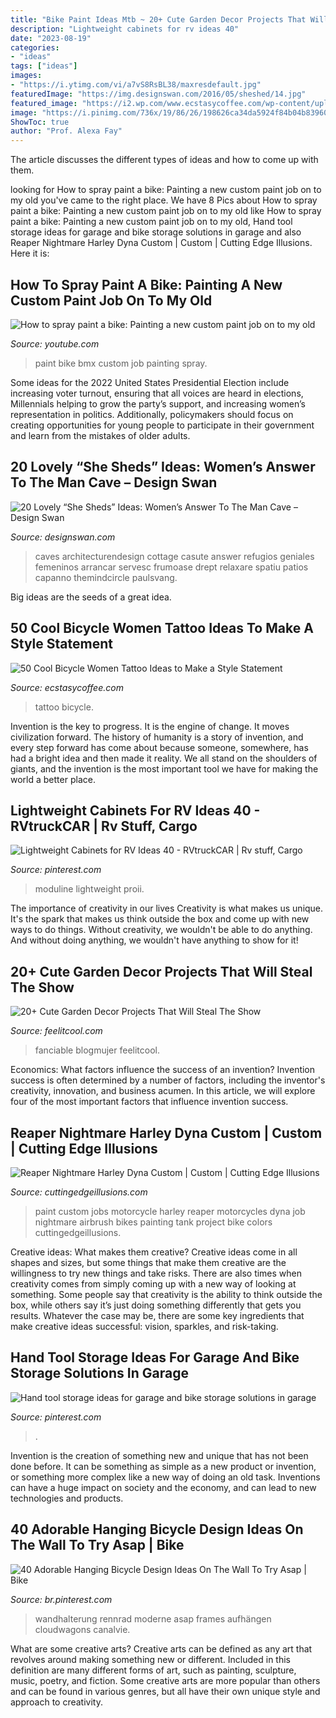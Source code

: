 ```yaml
---
title: "Bike Paint Ideas Mtb ~ 20+ Cute Garden Decor Projects That Will Steal The Show"
description: "Lightweight cabinets for rv ideas 40"
date: "2023-08-19"
categories:
- "ideas"
tags: ["ideas"]
images:
- "https://i.ytimg.com/vi/a7vS8RsBL38/maxresdefault.jpg"
featuredImage: "https://img.designswan.com/2016/05/sheshed/14.jpg"
featured_image: "https://i2.wp.com/www.ecstasycoffee.com/wp-content/uploads/2017/05/tattoobicycle-bicycletattoo-smallatattoo.jpg?resize=750%2C750"
image: "https://i.pinimg.com/736x/19/86/26/198626ca34da5924f84b04b839604763.jpg"
ShowToc: true
author: "Prof. Alexa Fay"
---
```



The article discusses the different types of ideas and how to come up with them.

	

		
looking for How to spray paint a bike: Painting a new custom paint job on to my old you've came to the right place. We have 8 Pics about How to spray paint a bike: Painting a new custom paint job on to my old like How to spray paint a bike: Painting a new custom paint job on to my old, Hand tool storage ideas for garage and bike storage solutions in garage and also Reaper Nightmare Harley Dyna Custom | Custom | Cutting Edge Illusions. Here it is:
		
    
## How To Spray Paint A Bike: Painting A New Custom Paint Job On To My Old

<img loading=lazy src="https://i.ytimg.com/vi/a7vS8RsBL38/maxresdefault.jpg" onerror="this.onerror=null;this.src='https://tse1.mm.bing.net/th?id=OIP.R5BgDrTB-rIMCvi0OfJPxwHaEK&amp;pid=15.1';" alt="How to spray paint a bike: Painting a new custom paint job on to my old">

_Source: youtube.com_

>paint bike bmx custom job painting spray. 

	

Some ideas for the 2022 United States Presidential Election include increasing voter turnout, ensuring that all voices are heard in elections, Millennials helping to grow the party’s support, and increasing women’s representation in politics. Additionally, policymakers should focus on creating opportunities for young people to participate in their government and learn from the mistakes of older adults.

    
## 20 Lovely “She Sheds” Ideas: Women’s Answer To The Man Cave – Design Swan

<img loading=lazy src="https://img.designswan.com/2016/05/sheshed/14.jpg" onerror="this.onerror=null;this.src='https://tse1.mm.bing.net/th?id=OIP.nqgybRjwc4CTXFtnGOfcZQHaM0&amp;pid=15.1';" alt="20 Lovely “She Sheds” Ideas: Women’s Answer To The Man Cave – Design Swan">

_Source: designswan.com_

>caves architecturendesign cottage casute answer refugios geniales femeninos arrancar servesc frumoase drept relaxare spatiu patios capanno themindcircle paulsvang. 

	

Big ideas are the seeds of a great idea.

    
## 50 Cool Bicycle Women Tattoo Ideas To Make A Style Statement

<img loading=lazy src="https://i2.wp.com/www.ecstasycoffee.com/wp-content/uploads/2017/05/tattoobicycle-bicycletattoo-smallatattoo.jpg?resize=750%2C750" onerror="this.onerror=null;this.src='https://tse4.mm.bing.net/th?id=OIP.isKp-qZTOBcbS3JoPf3msQHaHa&amp;pid=15.1';" alt="50 Cool Bicycle Women Tattoo Ideas to Make a Style Statement">

_Source: ecstasycoffee.com_

>tattoo bicycle. 

	

Invention is the key to progress. It is the engine of change. It moves civilization forward. The history of humanity is a story of invention, and every step forward has come about because someone, somewhere, has had a bright idea and then made it reality. We all stand on the shoulders of giants, and the invention is the most important tool we have for making the world a better place.

    
## Lightweight Cabinets For RV Ideas 40 - RVtruckCAR | Rv Stuff, Cargo

<img loading=lazy src="https://i.pinimg.com/736x/9b/a8/e3/9ba8e3f99affb636dd950fded0a7346e.jpg" onerror="this.onerror=null;this.src='https://tse1.mm.bing.net/th?id=OIP.JETYzcMiQvk9SPlOa7YGnAHaHa&amp;pid=15.1';" alt="Lightweight Cabinets for RV Ideas 40 - RVtruckCAR | Rv stuff, Cargo">

_Source: pinterest.com_

>moduline lightweight proii. 

	

The importance of creativity in our lives
Creativity is what makes us unique. It's the spark that makes us think outside the box and come up with new ways to do things. Without creativity, we wouldn't be able to do anything. And without doing anything, we wouldn't have anything to show for it!

    
## 20+ Cute Garden Decor Projects That Will Steal The Show

<img loading=lazy src="https://feelitcool.com/wp-content/uploads/2016/03/cute-garden-decor-ideas.jpg" onerror="this.onerror=null;this.src='https://tse4.mm.bing.net/th?id=OIP.u_Inw7R-3O1X7I7fkomMwgHaD3&amp;pid=15.1';" alt="20+ Cute Garden Decor Projects That Will Steal The Show">

_Source: feelitcool.com_

>fanciable blogmujer feelitcool. 

	

Economics: What factors influence the success of an invention?
Invention success is often determined by a number of factors, including the inventor's creativity, innovation, and business acumen. In this article, we will explore four of the most important factors that influence invention success.

    
## Reaper Nightmare Harley Dyna Custom | Custom | Cutting Edge Illusions

<img loading=lazy src="http://cuttingedgeillusions.com/images/uploads/entries/13654_1.jpg" onerror="this.onerror=null;this.src='https://tse1.mm.bing.net/th?id=OIP.Js59YxdLVCJnd9SdfdexSQHaFj&amp;pid=15.1';" alt="Reaper Nightmare Harley Dyna Custom | Custom | Cutting Edge Illusions">

_Source: cuttingedgeillusions.com_

>paint custom jobs motorcycle harley reaper motorcycles dyna job nightmare airbrush bikes painting tank project bike colors cuttingedgeillusions. 

	

Creative ideas: What makes them creative?
Creative ideas come in all shapes and sizes, but some things that make them creative are the willingness to try new things and take risks. There are also times when creativity comes from simply coming up with a new way of looking at something. Some people say that creativity is the ability to think outside the box, while others say it’s just doing something differently that gets you results. Whatever the case may be, there are some key ingredients that make creative ideas successful: vision, sparkles, and risk-taking.

    
## Hand Tool Storage Ideas For Garage And Bike Storage Solutions In Garage

<img loading=lazy src="https://i.pinimg.com/736x/19/86/26/198626ca34da5924f84b04b839604763.jpg" onerror="this.onerror=null;this.src='https://tse1.mm.bing.net/th?id=OIP.YTbqA29PKRUNAWd1pnSt4wHaJ9&amp;pid=15.1';" alt="Hand tool storage ideas for garage and bike storage solutions in garage">

_Source: pinterest.com_

>. 

	

Invention is the creation of something new and unique that has not been done before. It can be something as simple as a new product or invention, or something more complex like a new way of doing an old task. Inventions can have a huge impact on society and the economy, and can lead to new technologies and products.

    
## 40 Adorable Hanging Bicycle Design Ideas On The Wall To Try Asap | Bike

<img loading=lazy src="https://i.pinimg.com/736x/4e/92/8d/4e928d9fbe75f3594e7c15f4b38bd746.jpg" onerror="this.onerror=null;this.src='https://tse4.mm.bing.net/th?id=OIP.QL-euSTRY54ULf85k0ZA6AHaLH&amp;pid=15.1';" alt="40 Adorable Hanging Bicycle Design Ideas On The Wall To Try Asap | Bike">

_Source: br.pinterest.com_

>wandhalterung rennrad moderne asap frames aufhängen cloudwagons canalvie. 

	

What are some creative arts?
Creative arts can be defined as any art that revolves around making something new or different. Included in this definition are many different forms of art, such as painting, sculpture, music, poetry, and fiction. Some creative arts are more popular than others and can be found in various genres, but all have their own unique style and approach to creativity.

